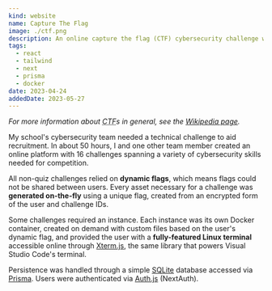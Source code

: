```yaml
---
kind: website
name: Capture The Flag
image: ./ctf.png
description: An online capture the flag (CTF) cybersecurity challenge with dynamic flags, user authentication, and on-the-fly resource generation.
tags:
  - react
  - tailwind
  - next
  - prisma
  - docker
date: 2023-04-24
addedDate: 2023-05-27
---
```


<i>

For more information about <abbr title="Capture the flag">CTF</abbr>s in general,
see the [Wikipedia page](<https://en.wikipedia.org/wiki/Capture_the_flag_(cybersecurity)>).

</i>

My school's cybersecurity team needed a technical challenge to aid recruitment.
In about 50 hours, I and one other team member created an online platform with 16
challenges spanning a variety of cybersecurity skills needed for competition.

All non-quiz challenges relied on **dynamic flags**, which means flags could not
be shared between users. Every asset necessary for a challenge was **generated on-the-fly**
using a unique flag, created from an encrypted form of the user and challenge IDs.

Some challenges required an instance. Each instance was its own Docker container,
created on demand with custom files based on the user's dynamic flag, and provided
the user with a **fully-featured Linux terminal** accessible online through [Xterm.js](https://xtermjs.org/),
the same library that powers Visual Studio Code's terminal.

Persistence was handled through a simple [SQLite](https://www.sqlite.org/index.html) database
accessed via [Prisma](https://www.prisma.io). Users were authenticated via [Auth.js](https://authjs.dev/) (NextAuth).
